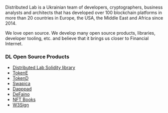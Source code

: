 Distributed Lab is a Ukrainian team of developers, cryptographers, business analysts and architects that has developed over 100 blockchain platforms in more than 20 countries in Europe, the USA, the Middle East and Africa since 2014.

We love open source. We develop many open source products, libraries, developer tooling, etc. and believe that it brings us closer to Financial Internet.

### DL Open Source Products

- [Distributed Lab Solidity library](https://github.com/dl-solidity-library)
- [TokenE](https://github.com/dl-tokene)
- [TokenD](https://github.com/tokend)
- [Swapica](https://github.com/Swapica)
- [Dapppad](https://github.com/dl-dapppad)
- [DeFaino](https://github.com/defaino)
- [NFT Books](https://github.com/DL-NFT-Books)
- [W3Sign](https://github.com/dl-w3sign)
